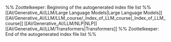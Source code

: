 %% Zoottelkeeper: Beginning of the autogenerated index file list  %%
 [[AI/Generative_AI/LLM/Large Language Models|Large Language Models]]
 [[AI/Generative_AI/LLM/LLM_course/_Index_of_LLM_course|_Index_of_LLM_course]]
 [[AI/Generative_AI/LLM/NLP|NLP]]
 [[AI/Generative_AI/LLM/Transformers|Transformers]]
%% Zoottelkeeper: End of the autogenerated index file list  %%
